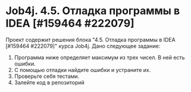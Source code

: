 # Job4j. 4.5. Отладка программы в IDEA [#159464 #222079]
Проект содержит решения блока "4.5. Отладка программы в IDEA [#159464 #222079]" курса Job4j.
Дано следующее задание:
1. Программа ниже определяет максимум из трех чисел. В ней есть ошибки.
2. С помощью отладки найдите ошибки и устраните их.
3. Проверьте себя тестами.
4. Залейте код в репозиторий